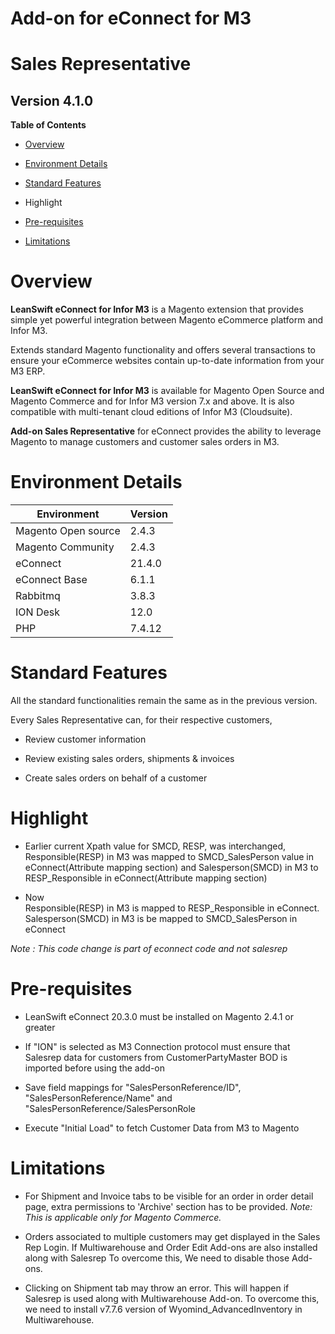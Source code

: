 Add-on for eConnect for M3
==========================

Sales Representative
====================

Version 4.1.0
-------------

**Table of Contents**

-   [Overview](#overview)

-   [Environment Details](#environment-details)

-   [Standard Features](#standard-features)

-   Highlight

-   [Pre-requisites](#pre-requisites)

-   [Limitations](#limitations)

Overview
========

**LeanSwift eConnect for Infor M3** is a Magento extension that provides simple
yet powerful integration between Magento eCommerce platform and Infor M3.

Extends standard Magento functionality and offers several transactions to ensure
your eCommerce websites contain up-to-date information from your M3 ERP.

**LeanSwift eConnect for Infor M3** is available for Magento Open Source and
Magento Commerce and for Infor M3 version 7.x and above. It is also compatible
with multi-tenant cloud editions of Infor M3 (Cloudsuite).

**Add-on Sales Representative** for eConnect provides the ability to leverage
Magento to manage customers and customer sales orders in M3.

Environment Details
===================

| **Environment**     | **Version** |
|---------------------|-------------|
| Magento Open source | 2.4.3       |
| Magento Community   | 2.4.3       |
| eConnect            | 21.4.0      |
| eConnect Base       | 6.1.1       |
| Rabbitmq            | 3.8.3       |
| ION Desk            | 12.0        |
| PHP                 | 7.4.12      |

Standard Features
=================

All the standard functionalities remain the same as in the previous version.

Every Sales Representative can, for their respective customers,

-   Review customer information

-   Review existing sales orders, shipments & invoices

-   Create sales orders on behalf of a customer

Highlight
=========

-   Earlier current Xpath value for SMCD, RESP, was interchanged,
    Responsible(RESP) in M3 was mapped to SMCD_SalesPerson value in
    eConnect(Attribute mapping section) and Salesperson(SMCD) in M3 to
    RESP_Responsible in eConnect(Attribute mapping section)

-   Now  
    Responsible(RESP) in M3 is mapped to RESP_Responsible in eConnect.  
    Salesperson(SMCD) in M3 is be mapped to SMCD_SalesPerson in eConnect

*Note : This code change is part of econnect code and not salesrep*

Pre-requisites
==============

-   LeanSwift eConnect 20.3.0 must be installed on Magento 2.4.1 or greater

-   If "ION" is selected as M3 Connection protocol must ensure that Salesrep
    data for customers from CustomerPartyMaster BOD is imported before using the
    add-on

-   Save field mappings for "SalesPersonReference/ID",
    "SalesPersonReference/Name" and "SalesPersonReference/SalesPersonRole

-   Execute "Initial Load" to fetch Customer Data from M3 to Magento

Limitations
===========

-   For Shipment and Invoice tabs to be visible for an order in order detail
    page, extra permissions to 'Archive' section has to be provided. *Note: This
    is applicable only for Magento Commerce.*

-   Orders associated to multiple customers may get displayed in the Sales Rep
    Login. If Multiwarehouse and Order Edit Add-ons are also installed along
    with Salesrep To overcome this, We need to disable those Add-ons.

-   Clicking on Shipment tab may throw an error. This will happen if Salesrep is
    used along with Multiwarehouse Add-on. To overcome this, we need to install
    v7.7.6 version of Wyomind_AdvancedInventory in Multiwarehouse.

